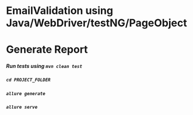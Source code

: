# EmailValidation using Java/WebDriver/testNG/PageObject
# Generate Report
##### Run tests using ```mvn clean test```
##### ```cd PROJECT_FOLDER```
##### ```allure generate```
##### ```allure serve```



